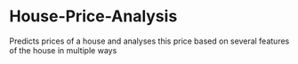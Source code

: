 # House-Price-Analysis
Predicts prices of a house and analyses this price based on several features of the house in multiple ways

